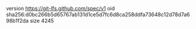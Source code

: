 version https://git-lfs.github.com/spec/v1
oid sha256:d0bc266b5d65767ab131d1ce5d7fc6d8ca258ddfa73648c12d78d7a698b1f2da
size 4245

